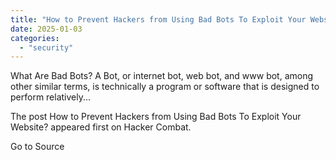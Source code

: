 ```yaml
---
title: "How to Prevent Hackers from Using Bad Bots To Exploit Your Website?"
date: 2025-01-03
categories: 
  - "security"
---
```


What Are Bad Bots? A Bot, or internet bot, web bot, and www bot, among other similar terms, is technically a program or software that is designed to perform relatively...

The post How to Prevent Hackers from Using Bad Bots To Exploit Your Website? appeared first on Hacker Combat.

Go to Source
